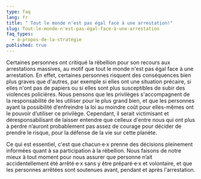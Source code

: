 ```yaml
---
type: faq
lang: fr
title: " Tout le monde n'est pas égal face à une arrestation!"
slug: Tout-le-monde-n'est-pas-égal-face-à-une-arrestation
faq_types:
  - à-propos-de-la-stratégie
published: true
---
```

Certaines personnes ont critiqué la rébellion pour son recours aux arrestations massives, au motif que tout le monde n'est pas égal face à une arrestation. En effet, certaines personnes risquent des conséquences bien plus graves que d'autres, par exemple si elles ont une situation précaire, si elles n'ont pas de papiers ou si elles sont plus susceptibles de subir des violences policières. Nous pensons que les privilèges s'accompagnent de la responsabilité de les utiliser pour le plus grand bien, et que les personnes ayant la possibilité d’enfreindre la loi au moindre coût pour elles-mêmes ont le pouvoir d’utiliser ce privilège. Cependant, il serait victimisant et déresponsabilisant de laisser entendre que celleux d'entre nous qui ont plus à perdre n’auront probablement pas assez de courage pour décider de prendre le risque, pour la défense de la vie sur cette planète.

Ce qui est essentiel, c'est que chacun·e·x prenne des décisions pleinement informées quant à sa participation à la rébellion. Nous faisons de notre mieux à tout moment pour nous assurer que personne n’ait accidentellement été arrêté·e·x sans y être préparé·e·x et volontaire, et que les personnes arrêtées sont soutenues avant, pendant et après l'arrestation.